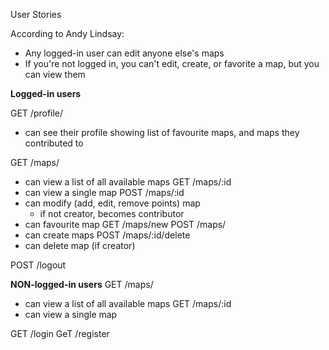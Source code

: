 User Stories

According to Andy Lindsay:
- Any logged-in user can edit anyone else's maps
- If you're not logged in, you can't edit, create, or favorite a map, but you can view them

**Logged-in users**

GET /profile/
- can see their profile showing list of favourite maps, and maps they contributed to

GET /maps/
  - can view a list of all available maps
GET /maps/:id
  - can view a single map
POST /maps/:id
  - can modify (add, edit, remove points) map
    - if not creator, becomes contributor
  - can favourite map
GET /maps/new
POST /maps/
  - can create maps
POST /maps/:id/delete
  - can delete map (if creator)

POST /logout


**NON-logged-in users**
GET /maps/
  - can view a list of all available maps
GET /maps/:id
  - can view a single map

GET /login
GeT /register
